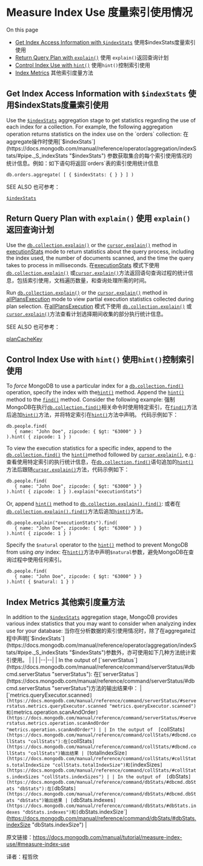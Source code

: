 # Measure Index Use[](https://docs.mongodb.com/manual/tutorial/measure-index-use/#measure-index-use "Permalink to this headline")  度量索引使用情况

On this page

-   [Get Index Access Information with  `$indexStats`](https://docs.mongodb.com/manual/tutorial/measure-index-use/#get-index-access-information-with-indexstats)    使用$indexStats度量索引使用
-   [Return Query Plan with  `explain()`](https://docs.mongodb.com/manual/tutorial/measure-index-use/#return-query-plan-with-explain)  使用 `explain()`返回查询计划
-   [Control Index Use with  `hint()`](https://docs.mongodb.com/manual/tutorial/measure-index-use/#control-index-use-with-hint)    使用`hint()`控制索引使用
-   [Index Metrics](https://docs.mongodb.com/manual/tutorial/measure-index-use/#index-metrics)    其他索引度量方法

## Get Index Access Information with  `$indexStats`[](https://docs.mongodb.com/manual/tutorial/measure-index-use/#get-index-access-information-with-indexstats "Permalink to this headline")    使用$indexStats度量索引使用


Use the  [`$indexStats`](https://docs.mongodb.com/manual/reference/operator/aggregation/indexStats/#pipe._S_indexStats "$indexStats")  aggregation stage to get statistics regarding the use of each index for a collection. For example, the following aggregation operation returns statistics on the index use on the  `orders`  
collection:
在aggregate操作时使用[`$indexStats`](https://docs.mongodb.com/manual/reference/operator/aggregation/indexStats/#pipe._S_indexStats "$indexStats") 参数获取集合的每个索引使用情况的统计信息。例如：如下语句将返回`orders`表的索引使用统计信息

    db.orders.aggregate( [ { $indexStats: { } } ] )

SEE ALSO
也可参考：

[`$indexStats`](https://docs.mongodb.com/manual/reference/operator/aggregation/indexStats/#pipe._S_indexStats "$indexStats")

## Return Query Plan with  `explain()`[](https://docs.mongodb.com/manual/tutorial/measure-index-use/#return-query-plan-with-explain "Permalink to this headline")    使用 `explain()`返回查询计划

Use the  [`db.collection.explain()`](https://docs.mongodb.com/manual/reference/method/db.collection.explain/#db.collection.explain "db.collection.explain()")  or the  [`cursor.explain()`](https://docs.mongodb.com/manual/reference/method/cursor.explain/#cursor.explain "cursor.explain()")  method in  [executionStats](https://docs.mongodb.com/manual/reference/method/db.collection.explain/#explain-method-executionstats)  mode to return statistics about the query process, including the index used, the number of documents scanned, and the time the query takes to process in milliseconds.
在[executionStats](https://docs.mongodb.com/manual/reference/method/db.collection.explain/#explain-method-executionstats) 模式下使用 [`db.collection.explain()`](https://docs.mongodb.com/manual/reference/method/db.collection.explain/#db.collection.explain "db.collection.explain()") 或[`cursor.explain()`](https://docs.mongodb.com/manual/reference/method/cursor.explain/#cursor.explain "cursor.explain()")方法返回语句查询过程的统计信息，包括索引使用，文档遍历数量，和查询处理所需的时间。

Run  [`db.collection.explain()`](https://docs.mongodb.com/manual/reference/method/db.collection.explain/#db.collection.explain "db.collection.explain()")  or the  [`cursor.explain()`](https://docs.mongodb.com/manual/reference/method/cursor.explain/#cursor.explain "cursor.explain()")  method in  [allPlansExecution](https://docs.mongodb.com/manual/reference/method/db.collection.explain/#explain-method-allplansexecution)  mode to view partial execution statistics collected during plan selection.
在[allPlansExecution](https://docs.mongodb.com/manual/reference/method/db.collection.explain/#explain-method-allplansexecution) 模式下使用 [`db.collection.explain()`](https://docs.mongodb.com/manual/reference/method/db.collection.explain/#db.collection.explain "db.collection.explain()") 或[`cursor.explain()`](https://docs.mongodb.com/manual/reference/method/cursor.explain/#cursor.explain "cursor.explain()")方法查看计划选择期间收集的部分执行统计信息。

SEE ALSO
也可参考：

[planCacheKey](https://docs.mongodb.com/manual/core/query-plans/#plan-cache-key)

## Control Index Use with  `hint()`[](https://docs.mongodb.com/manual/tutorial/measure-index-use/#control-index-use-with-hint "Permalink to this headline")    使用`hint()`控制索引使用

To  _force_  MongoDB to use a particular index for a  [`db.collection.find()`](https://docs.mongodb.com/manual/reference/method/db.collection.find/#db.collection.find "db.collection.find()")  operation, specify the index with the[`hint()`](https://docs.mongodb.com/manual/reference/method/cursor.hint/#cursor.hint "cursor.hint()")  method. Append the  [`hint()`](https://docs.mongodb.com/manual/reference/method/cursor.hint/#cursor.hint "cursor.hint()")  method to the  [`find()`](https://docs.mongodb.com/manual/reference/method/db.collection.find/#db.collection.find "db.collection.find()")  method. Consider the following example:
强制MongoDB在执行[`db.collection.find()`](https://docs.mongodb.com/manual/reference/method/db.collection.find/#db.collection.find "db.collection.find()")相关命令时使用特定索引，在[`find()`](https://docs.mongodb.com/manual/reference/method/db.collection.find/#db.collection.find "db.collection.find()")方法后追加[`hint()`](https://docs.mongodb.com/manual/reference/method/cursor.hint/#cursor.hint "cursor.hint()")方法，并将特定索引在[`hint()`](https://docs.mongodb.com/manual/reference/method/cursor.hint/#cursor.hint "cursor.hint()")方法中声明。
代码示例如下：

    db.people.find(
       { name: "John Doe", zipcode: { $gt: "63000" } }
    ).hint( { zipcode: 1 } )

To view the execution statistics for a specific index, append to the  [`db.collection.find()`](https://docs.mongodb.com/manual/reference/method/db.collection.find/#db.collection.find "db.collection.find()")  the  [`hint()`](https://docs.mongodb.com/manual/reference/method/cursor.hint/#cursor.hint "cursor.hint()")method followed by  [`cursor.explain()`](https://docs.mongodb.com/manual/reference/method/cursor.explain/#cursor.explain "cursor.explain()"), e.g.:
查看使用特定索引的执行统计信息，在[`db.collection.find()`](https://docs.mongodb.com/manual/reference/method/db.collection.find/#db.collection.find "db.collection.find()")语句追加的[`hint()`](https://docs.mongodb.com/manual/reference/method/cursor.hint/#cursor.hint "cursor.hint()")方法后跟随[`cursor.explain()`](https://docs.mongodb.com/manual/reference/method/cursor.explain/#cursor.explain "cursor.explain()")方法，代码示例如下：

    db.people.find(
       { name: "John Doe", zipcode: { $gt: "63000" } }
    ).hint( { zipcode: 1 } ).explain("executionStats")

Or, append  [`hint()`](https://docs.mongodb.com/manual/reference/method/cursor.hint/#cursor.hint "cursor.hint()")  method to  [`db.collection.explain().find()`](https://docs.mongodb.com/manual/reference/method/db.collection.explain/#db.collection.explain "db.collection.explain()"):
或者在[`db.collection.explain().find()`](https://docs.mongodb.com/manual/reference/method/db.collection.explain/#db.collection.explain "db.collection.explain()")方法后追加[`hint()`](https://docs.mongodb.com/manual/reference/method/cursor.hint/#cursor.hint "cursor.hint()")方法。

    db.people.explain("executionStats").find(
       { name: "John Doe", zipcode: { $gt: "63000" } }
    ).hint( { zipcode: 1 } )

Specify the  `$natural`  operator to the  [`hint()`](https://docs.mongodb.com/manual/reference/method/cursor.hint/#cursor.hint "cursor.hint()")  method to prevent MongoDB from using  _any_  index:
在[`hint()`](https://docs.mongodb.com/manual/reference/method/cursor.hint/#cursor.hint "cursor.hint()")方法中声明`$natural`参数，避免MongoDB在查询过程中使用任何索引。

    db.people.find(
       { name: "John Doe", zipcode: { $gt: "63000" } }
    ).hint( { $natural: 1 } )

## Index Metrics[](https://docs.mongodb.com/manual/tutorial/measure-index-use/#index-metrics "Permalink to this headline")    其他索引度量方法

In addition to the  [`$indexStats`](https://docs.mongodb.com/manual/reference/operator/aggregation/indexStats/#pipe._S_indexStats "$indexStats")  aggregation stage, MongoDB provides various index statistics that you may want to consider when analyzing index use for your database:
当你在分析数据的索引使用情况时，除了在aggregate过程中声明[`$indexStats`](https://docs.mongodb.com/manual/reference/operator/aggregation/indexStats/#pipe._S_indexStats "$indexStats")参数外，亦可使用如下几种方法统计索引使用。
|  |  |
|--|--|
| In the output of  [`serverStatus`](https://docs.mongodb.com/manual/reference/command/serverStatus/#dbcmd.serverStatus "serverStatus"):
在[`serverStatus`](https://docs.mongodb.com/manual/reference/command/serverStatus/#dbcmd.serverStatus "serverStatus")方法的输出结果中： | [`metrics.queryExecutor.scanned`](https://docs.mongodb.com/manual/reference/command/serverStatus/#serverstatus.metrics.queryExecutor.scanned "metrics.queryExecutor.scanned")和[`metrics.operation.scanAndOrder`](https://docs.mongodb.com/manual/reference/command/serverStatus/#serverstatus.metrics.operation.scanAndOrder "metrics.operation.scanAndOrder") |
| In the output of  [`collStats`](https://docs.mongodb.com/manual/reference/command/collStats/#dbcmd.collStats "collStats"):在[`collStats`](https://docs.mongodb.com/manual/reference/command/collStats/#dbcmd.collStats "collStats")输出结果 | [`totalIndexSize`](https://docs.mongodb.com/manual/reference/command/collStats/#collStats.totalIndexSize "collStats.totalIndexSize")和[`indexSizes`](https://docs.mongodb.com/manual/reference/command/collStats/#collStats.indexSizes "collStats.indexSizes") |
| In the output of  [`dbStats`](https://docs.mongodb.com/manual/reference/command/dbStats/#dbcmd.dbStats "dbStats"):在[`dbStats`](https://docs.mongodb.com/manual/reference/command/dbStats/#dbcmd.dbStats "dbStats")输出结果 | [`dbStats.indexes`](https://docs.mongodb.com/manual/reference/command/dbStats/#dbStats.indexes "dbStats.indexes")和[`dbStats.indexSize`](https://docs.mongodb.com/manual/reference/command/dbStats/#dbStats.indexSize "dbStats.indexSize") |



原文链接：https://docs.mongodb.com/manual/tutorial/measure-index-use/#measure-index-use

译者：程哲欣
